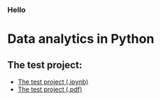 ### Hello

# Data analytics in Python

## The test project:
-  [The test project (.ipynb)](https://colab.research.google.com/drive/1hq5Vq4qeJRIr1lAY7Svb5I5RPwn_9Kwf?usp=sharing)
-  [The test project (.pdf)](https://drive.google.com/file/d/1tRoAObDwNOhw2t4Lu7ErfQ2Z4QrRsokQ/view?usp=sharing)

